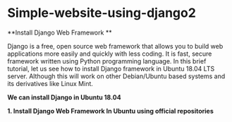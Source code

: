 # Simple-website-using-django2
 
**Install Django Web Framework **


 Django is a free, open source web framework that allows you to build web applications more easily and quickly with less coding. It is fast, secure framework written using Python programming language. In this brief tutorial, let us see how to install Django framework in Ubuntu 18.04 LTS server. Although this will work on other Debian/Ubuntu based systems and its derivatives like Linux Mint.
 
 
 **We can install Django in Ubuntu 18.04**
 
 **1. Install Django Web Framework In Ubuntu using official repositories**
